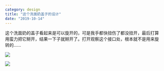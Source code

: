 ```yaml
---
category: design
title: "这个洗面奶盖子的设计"
date: "2019-10-14"
---
```


这个洗面奶的盖子看起来是可以旋开的，可是我手都快扭伤了都没扭开，最后打算用蛮力把它掰开，结果一下子就掰开了。打开观察这个接口处，根本就不是用来旋转的……

![](https://goooooouwa.fun:8143/static/images/eg0qwsfu0aah_ix.jpeg)

![](https://goooooouwa.fun:8143/static/images/eg0qyduuwaevnow.jpeg)
